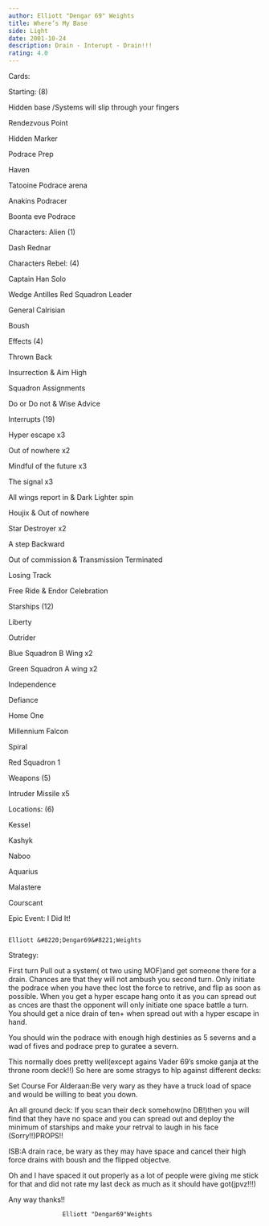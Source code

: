 ```yaml
---
author: Elliott "Dengar 69" Weights
title: Where’s My Base
side: Light
date: 2001-10-24
description: Drain - Interupt - Drain!!!
rating: 4.0
---
```

Cards: 

Starting:     (8)
Hidden base /Systems will slip through your fingers
Rendezvous Point
Hidden Marker 
Podrace Prep
Haven
Tatooine Podrace arena 
Anakins Podracer
Boonta eve Podrace 

Characters: Alien    (1)                   
Dash Rednar

Characters Rebel:      (4)
Captain Han Solo
Wedge Antilles Red Squadron Leader 
General Calrisian
Boush

Effects         (4)
Thrown Back
Insurrection & Aim High
Squadron Assignments
Do or Do not & Wise Advice

Interrupts           (19)
Hyper escape x3
Out of nowhere x2
Mindful of the future x3
The signal x3
All wings report in & Dark Lighter spin
Houjix & Out of nowhere
Star Destroyer x2
A step Backward
Out of commission & Transmission Terminated
Losing Track
Free Ride & Endor Celebration

Starships  (12)
Liberty
Outrider
Blue Squadron B Wing x2
Green Squadron A wing x2
Independence
Defiance
Home One 
Millennium Falcon
Spiral
Red Squadron 1 

Weapons (5)
Intruder Missile x5

Locations:   (6)
Kessel
Kashyk
Naboo
Aquarius
Malastere
Courscant

Epic Event: I Did It!






                                                                      Elliott &#8220;Dengar69&#8221;Weights


Strategy: 

First turn Pull out a system( ot two using MOF)and get someone there for a drain. Chances are that they will not ambush you second turn. Only initiate the podrace when you have thec lost the force to retrive, and flip as soon as possible. When you get a hyper escape hang onto it as you can spread out as cnces are thast the opponent will only initiate one space battle a turn. You should get a nice drain of ten+ when spread out with a hyper escape in hand.
  You should win the podrace with enough high destinies as 5 severns and a wad of fives and podrace prep to guratee a severn.
   This normally does pretty well(except agains Vader 69’s smoke ganja at the throne room deck!!) So here are some stragys to hlp against different decks:
 Set Course For Alderaan:Be very wary as they have a truck load of space and would be willing to beat you down. 
 An all ground deck: If you scan their deck somehow(no DB!)then you will find that they have no space and you can spread out and deploy the minimum of starships and make your retrval to laugh in  his face (Sorry!!)PROPS!!
  ISB:A drain race, be wary as they may have space and cancel their high force drains with boush and the flipped objectve.
  Oh and I have spaced it out properly as a lot of people were giving me stick for that and did not rate my last deck as much as it should have got(jpvz!!!) 
  Any way thanks!! 
                   Elliott "Dengar69"Weights 
